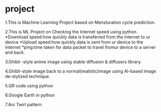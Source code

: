 # project
1.This is Machine Learning Project based on Mensturation cycle prediction.

2.This is ML Project on Checking the Internet speed using python.
  *Download speed:how quickly data is transferred from the internet to ur device
  *Upload speed:how quickly data is sent from ur device to the internet
  *ping:time taken for data packet to travel fromur device to a server and back.

3.Ghibli -style anime image using stable diffusion & diffusers library.

4.Ghibli-style image back to a normal(realistic)image using AI-based image de-stylized technique.

5.QR code using python

6.Google Earth in python

7.Arc Twirl pattern 
